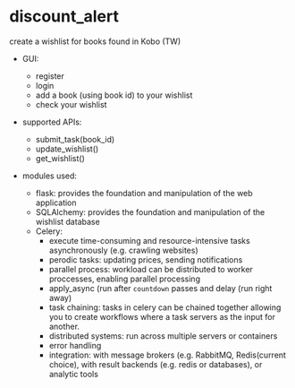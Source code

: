 # discount_alert
create a wishlist for books found in Kobo (TW)

- GUI:
  * register
  * login
  * add a book (using book id) to your wishlist
  * check your wishlist


- supported APIs:
  * submit_task(book_id)
  * update_wishlist()
  * get_wishlist()


- modules used:
  * flask: provides the foundation and manipulation of the web application
  * SQLAlchemy: provides the foundation and manipulation of the wishlist database
  * Celery:
    - execute time-consuming and resource-intensive tasks asynchronously (e.g. crawling websites)
    -  perodic tasks: updating prices, sending notifications
    -  parallel process: workload can be distributed to worker proccesses, enabling parallel processing
    -  apply_async (run after `countdown` passes and delay (run right away)
    -  task chaining: tasks in celery can be chained together allowing you to create workflows where a task servers as the input for another.
    -  distributed systems: run across multiple servers or containers
    -  error handling
    -  integration: with message brokers (e.g. RabbitMQ, Redis(current choice), with result backends (e.g. redis or databases), or analytic tools
    
  




